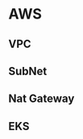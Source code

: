 <!-- TITLE: AWS -->
<!-- SUBTITLE: A quick summary of AWS -->

# AWS
## VPC
## SubNet
## Nat Gateway
## EKS